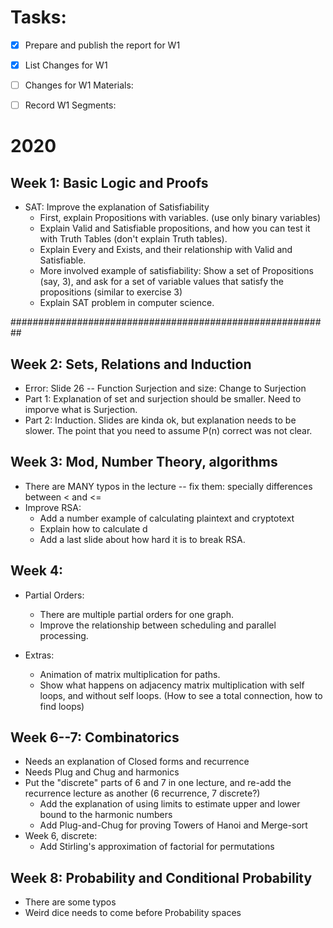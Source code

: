 # Tasks:
- [X] Prepare and publish the report for W1
- [X] List Changes for W1
- [ ] Changes for W1 Materials:
- [ ] Record W1 Segments:


# 2020
## Week 1: Basic Logic and Proofs
- SAT: Improve the explanation of Satisfiability
  - First, explain Propositions with variables. (use only binary variables)
  - Explain Valid and Satisfiable propositions, and how you can test it with Truth Tables (don't explain Truth tables).
  - Explain Every and Exists, and their relationship with Valid and Satisfiable.
  - More involved example of satisfiability: Show a set of Propositions (say, 3), and ask for a
    set of variable values that satisfy the propositions (similar to exercise 3)
  - Explain SAT problem in computer science.

##########################################################

## Week 2: Sets, Relations and Induction
- Error: Slide 26 -- Function Surjection and size: Change to Surjection
- Part 1: Explanation of set and surjection should be smaller. Need to
  imporve what is Surjection.
- Part 2: Induction. Slides are kinda ok, but explanation needs to be slower.
  The point that you need to assume P(n) correct was not clear.

## Week 3: Mod, Number Theory, algorithms
- There are MANY typos in the lecture -- fix them: specially differences between < and <=
- Improve RSA:
  - Add a number example of calculating plaintext and cryptotext
  - Explain how to calculate d
  - Add a last slide about how hard it is to break RSA.

## Week 4:
- Partial Orders:
  - There are multiple partial orders for one graph.
  - Improve the relationship between scheduling and parallel
    processing.

- Extras:
  - Animation of matrix multiplication for paths.
  - Show what happens on adjacency matrix multiplication
    with self loops, and without self loops.
    (How to see a total connection, how to find loops)

## Week 6--7: Combinatorics
- Needs an explanation of Closed forms and recurrence
- Needs Plug and Chug and harmonics
- Put the "discrete" parts of 6 and 7 in one lecture, and re-add the recurrence lecture as another
  (6 recurrence, 7 discrete?)
	- Add the explanation of using limits to estimate upper and lower
	  bound to the harmonic numbers
	- Add Plug-and-Chug for proving Towers of Hanoi and Merge-sort
- Week 6, discrete:
	- Add Stirling's approximation of factorial for permutations

## Week 8: Probability and Conditional Probability
- There are some typos
- Weird dice needs to come before Probability spaces
